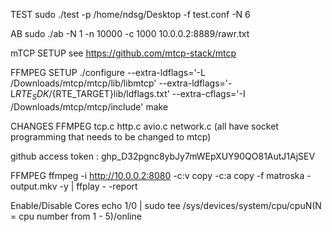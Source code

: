 TEST
sudo ./test -p /home/ndsg/Desktop -f test.conf -N 6


AB
sudo ./ab -N 1 -n 10000 -c 1000 10.0.0.2:8889/rawr.txt



mTCP SETUP
see https://github.com/mtcp-stack/mtcp

FFMPEG SETUP
./configure --extra-ldflags='-L /Downloads/mtcp/mtcp/lib/libmtcp' --extra-ldflags='-L${RTE_SDK}/${RTE_TARGET}lib/ldflags.txt' --extra-cflags='-I /Downloads/mtcp/mtcp/include'
make

CHANGES
FFMPEG tcp.c http.c avio.c network.c (all have socket programming that needs to be changed to mtcp)

github access token : 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



FFMPEG
ffmpeg -i http://10.0.0.2:8080 -c:v copy -c:a copy -f matroska - output.mkv -y | ffplay - -report

Enable/Disable Cores
echo 1/0 | sudo tee /sys/devices/system/cpu/cpuN(N = cpu number from 1 - 5)/online
